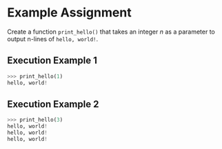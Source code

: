 # Example Assignment

Create a function `print_hello()` that takes an integer $n$ as a parameter to output n-lines of `hello, world!`.

## Execution Example 1

```python
>>> print_hello(1)
hello, world!
```

## Execution Example 2

```python
>>> print_hello(3)
hello, world!
hello, world!
hello, world!
```

